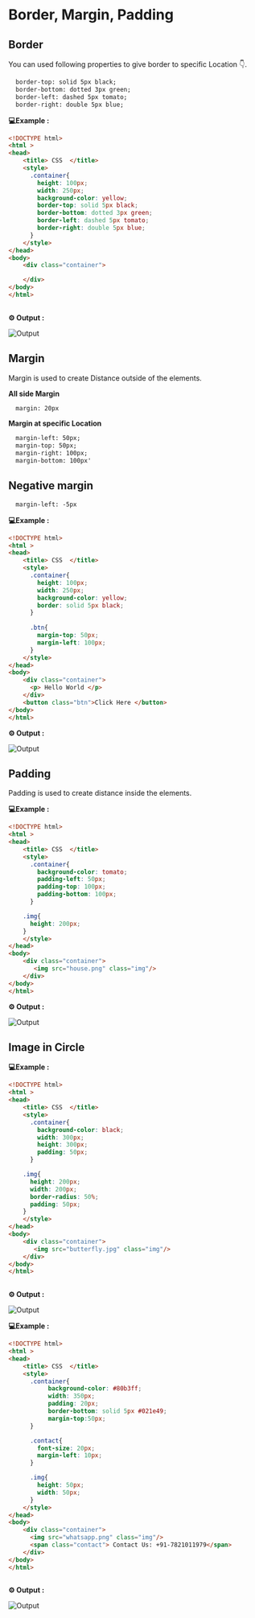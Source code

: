 # Border, Margin, Padding

## Border

You can used following properties to give border to specific Location 👇.

```html
  border-top: solid 5px black;
  border-bottom: dotted 3px green;
  border-left: dashed 5px tomato;
  border-right: double 5px blue;
```

**💻Example :**
```html
<!DOCTYPE html>
<html >
<head>
    <title> CSS  </title>
    <style>
      .container{
        height: 100px;
        width: 250px;
        background-color: yellow;
        border-top: solid 5px black;
        border-bottom: dotted 3px green;
        border-left: dashed 5px tomato;
        border-right: double 5px blue;
      }
    </style>
</head>
<body> 
    <div class="container">

    </div>
</body>
</html>
   
```
**⚙️ Output :**

![Output](output-1.png) 

## Margin 

Margin is used to create Distance outside of the elements.

**All side Margin**

```html
  margin: 20px
```
**Margin at specific Location**

```html
  margin-left: 50px;
  margin-top: 50px;
  margin-right: 100px;
  margin-bottom: 100px'
```

## Negative margin 

```html
  margin-left: -5px
```

**💻Example :**
```html
<!DOCTYPE html>
<html >
<head>
    <title> CSS  </title>
    <style>
      .container{
        height: 100px;
        width: 250px;
        background-color: yellow;
        border: solid 5px black;
      }
      
      .btn{
        margin-top: 50px;
        margin-left: 100px;
      }
    </style>
</head>
<body> 
    <div class="container">
      <p> Hello World </p>
    </div>
    <button class="btn">Click Here </button>
</body>
</html>
```
**⚙️ Output :**

![Output](output-2.png)


## Padding 

Padding is used to create distance inside the elements.


**💻Example :**
```html
<!DOCTYPE html>
<html >
<head>
    <title> CSS  </title>
    <style>
      .container{
        background-color: tomato;
        padding-left: 50px;
        padding-top: 100px;
        padding-bottom: 100px;
      }

    .img{
      height: 200px;
    }
    </style>
</head>
<body> 
    <div class="container">
       <img src="house.png" class="img"/> 
    </div>
</body>
</html>
```
**⚙️ Output :**

![Output](output-3.png)

## Image in Circle

**💻Example :**

```html
<!DOCTYPE html>
<html >
<head>
    <title> CSS  </title>
    <style>
      .container{
        background-color: black;
        width: 300px;
        height: 300px;
        padding: 50px;
      }

    .img{
      height: 200px;
      width: 200px;
      border-radius: 50%;
      padding: 50px;
    }
    </style>
</head>
<body> 
    <div class="container">
       <img src="butterfly.jpg" class="img"/> 
    </div>
</body>
</html>
   
```
**⚙️ Output :**

![Output](output-4.png)


**💻Example :**

```html
<!DOCTYPE html>
<html >
<head>
    <title> CSS  </title>
    <style>
      .container{
           background-color: #80b3ff;
           width: 350px;
           padding: 20px;
           border-bottom: solid 5px #021e49;
           margin-top:50px;
      }

      .contact{
        font-size: 20px;
        margin-left: 10px;
      }

      .img{
        height: 50px;
        width: 50px;
      }
    </style>
</head>
<body> 
    <div class="container">
      <img src="whatsapp.png" class="img"/> 
      <span class="contact"> Contact Us: +91-7821011979</span>
    </div>
</body>
</html>
   
```
**⚙️ Output :**

![Output](output-5.png)





